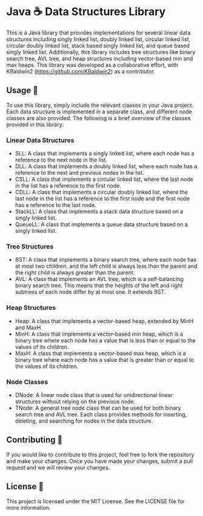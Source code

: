 # Java ☕️ Data Structures Library
This is a Java library that provides implementations for several linear data structures including singly linked list, doubly linked list, circular linked list, circular doubly linked list, stack based singly linked list, and queue based singly linked list. Additionally, this library includes tree structures like binary search tree, AVL tree, and heap structures including vector-based min and max heaps. This library was developed as a collaborative effort, with KBaldwin2 (https://github.com/KBaldwin2) as a contributor.

## Usage 🦾
To use this library, simply include the relevant classes in your Java project. Each data structure is implemented in a separate class, and different node classes are also provided. The following is a brief overview of the classes provided in this library:

### Linear Data Structures
- SLL: A class that implements a singly linked list, where each node has a reference to the next node in the list.
- DLL: A class that implements a doubly linked list, where each node has a reference to the next and previous nodes in the list.
- CSLL: A class that implements a circular linked list, where the last node in the list has a reference to the first node.
- CDLL: A class that implements a circular doubly linked list, where the last node in the list has a reference to the first node and the first node has a reference to the last node.
- StackLL: A class that implements a stack data structure based on a singly linked list.
- QueueLL: A class that implements a queue data structure based on a singly linked list.
### Tree Structures
- BST: A class that implements a binary search tree, where each node has at most two children, and the left child is always less than the parent and the right child is always greater than the parent.
- AVL: A class that implements an AVL tree, which is a self-balancing binary search tree. This means that the heights of the left and right subtrees of each node differ by at most one. It extends BST.
### Heap Structures
- Heap: A class that implements a vector-based heap, extended by MinH and MaxH
- MinH: A class that implements a vector-based min heap, which is a binary tree where each node has a value that is less than or equal to the values of its children.
- MaxH: A class that implements a vector-based max heap, which is a binary tree where each node has a value that is greater than or equal to the values of its children.
### Node Classes
- DNode: A linear node class that is used for unidirectional linear structures without relying on the previous node.
- TNode: A general tree node class that can be used for both binary search tree and AVL tree.
Each class provides methods for inserting, deleting, and searching for nodes in the data structure.

## Contributing 🤝 
If you would like to contribute to this project, feel free to fork the repository and make your changes. Once you have made your changes, submit a pull request and we will review your changes.

## License 📝
This project is licensed under the MIT License. See the LICENSE file for more information.
